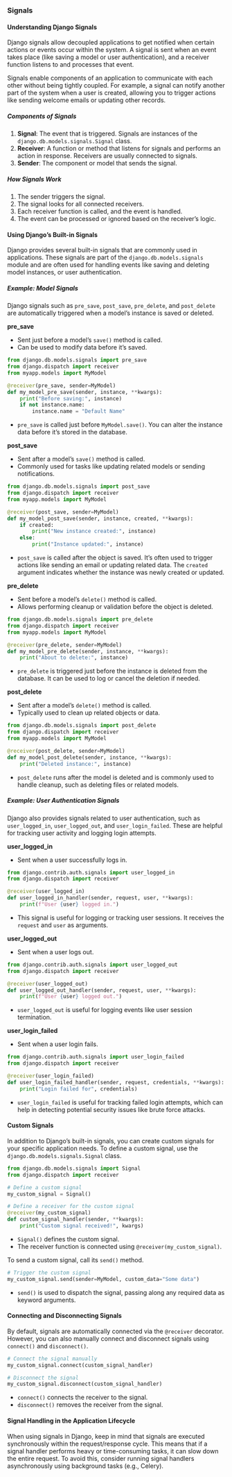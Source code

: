 ### Signals  

#### Understanding Django Signals  

Django signals allow decoupled applications to get notified when certain actions or events occur within the system. A signal is sent when an event takes place (like saving a model or user authentication), and a receiver function listens to and processes that event.

Signals enable components of an application to communicate with each other without being tightly coupled. For example, a signal can notify another part of the system when a user is created, allowing you to trigger actions like sending welcome emails or updating other records.

##### Components of Signals  
1. **Signal**: The event that is triggered. Signals are instances of the `django.db.models.signals.Signal` class.  
2. **Receiver**: A function or method that listens for signals and performs an action in response. Receivers are usually connected to signals.  
3. **Sender**: The component or model that sends the signal.  

##### How Signals Work  
1. The sender triggers the signal.  
2. The signal looks for all connected receivers.  
3. Each receiver function is called, and the event is handled.  
4. The event can be processed or ignored based on the receiver’s logic.  

#### Using Django’s Built-in Signals  

Django provides several built-in signals that are commonly used in applications. These signals are part of the `django.db.models.signals` module and are often used for handling events like saving and deleting model instances, or user authentication.

##### Example: Model Signals  

Django signals such as `pre_save`, `post_save`, `pre_delete`, and `post_delete` are automatically triggered when a model’s instance is saved or deleted.  

**pre_save**  
- Sent just before a model’s `save()` method is called.  
- Can be used to modify data before it’s saved.  

```python
from django.db.models.signals import pre_save
from django.dispatch import receiver
from myapp.models import MyModel

@receiver(pre_save, sender=MyModel)
def my_model_pre_save(sender, instance, **kwargs):
    print("Before saving:", instance)
    if not instance.name:
        instance.name = "Default Name"
```

- `pre_save` is called just before `MyModel.save()`. You can alter the instance data before it’s stored in the database.  

**post_save**  
- Sent after a model’s `save()` method is called.  
- Commonly used for tasks like updating related models or sending notifications.  

```python
from django.db.models.signals import post_save
from django.dispatch import receiver
from myapp.models import MyModel

@receiver(post_save, sender=MyModel)
def my_model_post_save(sender, instance, created, **kwargs):
    if created:
        print("New instance created:", instance)
    else:
        print("Instance updated:", instance)
```

- `post_save` is called after the object is saved. It’s often used to trigger actions like sending an email or updating related data. The `created` argument indicates whether the instance was newly created or updated.  

**pre_delete**  
- Sent before a model’s `delete()` method is called.  
- Allows performing cleanup or validation before the object is deleted.  

```python
from django.db.models.signals import pre_delete
from django.dispatch import receiver
from myapp.models import MyModel

@receiver(pre_delete, sender=MyModel)
def my_model_pre_delete(sender, instance, **kwargs):
    print("About to delete:", instance)
```

- `pre_delete` is triggered just before the instance is deleted from the database. It can be used to log or cancel the deletion if needed.  

**post_delete**  
- Sent after a model’s `delete()` method is called.  
- Typically used to clean up related objects or data.  

```python
from django.db.models.signals import post_delete
from django.dispatch import receiver
from myapp.models import MyModel

@receiver(post_delete, sender=MyModel)
def my_model_post_delete(sender, instance, **kwargs):
    print("Deleted instance:", instance)
```

- `post_delete` runs after the model is deleted and is commonly used to handle cleanup, such as deleting files or related models.  

##### Example: User Authentication Signals  

Django also provides signals related to user authentication, such as `user_logged_in`, `user_logged_out`, and `user_login_failed`. These are helpful for tracking user activity and logging login attempts.  

**user_logged_in**  
- Sent when a user successfully logs in.  

```python
from django.contrib.auth.signals import user_logged_in
from django.dispatch import receiver

@receiver(user_logged_in)
def user_logged_in_handler(sender, request, user, **kwargs):
    print(f"User {user} logged in.")
```

- This signal is useful for logging or tracking user sessions. It receives the `request` and `user` as arguments.  

**user_logged_out**  
- Sent when a user logs out.  

```python
from django.contrib.auth.signals import user_logged_out
from django.dispatch import receiver

@receiver(user_logged_out)
def user_logged_out_handler(sender, request, user, **kwargs):
    print(f"User {user} logged out.")
```

- `user_logged_out` is useful for logging events like user session termination.  

**user_login_failed**  
- Sent when a user login fails.  

```python
from django.contrib.auth.signals import user_login_failed
from django.dispatch import receiver

@receiver(user_login_failed)
def user_login_failed_handler(sender, request, credentials, **kwargs):
    print("Login failed for", credentials)
```

- `user_login_failed` is useful for tracking failed login attempts, which can help in detecting potential security issues like brute force attacks.  

#### Custom Signals  

In addition to Django’s built-in signals, you can create custom signals for your specific application needs. To define a custom signal, use the `django.db.models.signals.Signal` class.  

```python
from django.db.models.signals import Signal
from django.dispatch import receiver

# Define a custom signal
my_custom_signal = Signal()

# Define a receiver for the custom signal
@receiver(my_custom_signal)
def custom_signal_handler(sender, **kwargs):
    print("Custom signal received!", kwargs)
```

- `Signal()` defines the custom signal.  
- The receiver function is connected using `@receiver(my_custom_signal)`.  

To send a custom signal, call its `send()` method.  

```python
# Trigger the custom signal
my_custom_signal.send(sender=MyModel, custom_data="Some data")
```

- `send()` is used to dispatch the signal, passing along any required data as keyword arguments.  

#### Connecting and Disconnecting Signals  

By default, signals are automatically connected via the `@receiver` decorator. However, you can also manually connect and disconnect signals using `connect()` and `disconnect()`.  

```python
# Connect the signal manually
my_custom_signal.connect(custom_signal_handler)

# Disconnect the signal
my_custom_signal.disconnect(custom_signal_handler)
```

- `connect()` connects the receiver to the signal.  
- `disconnect()` removes the receiver from the signal.  

#### Signal Handling in the Application Lifecycle  

When using signals in Django, keep in mind that signals are executed synchronously within the request/response cycle. This means that if a signal handler performs heavy or time-consuming tasks, it can slow down the entire request. To avoid this, consider running signal handlers asynchronously using background tasks (e.g., Celery).  
